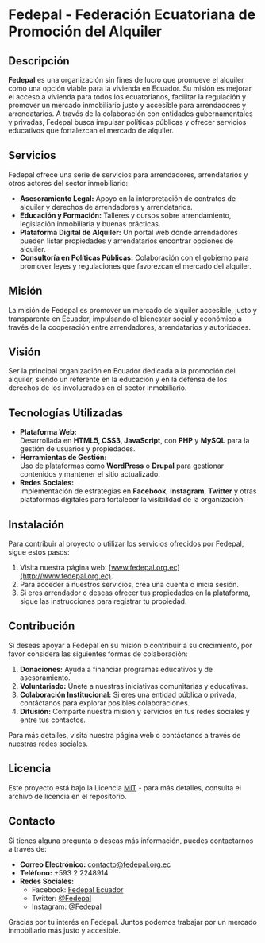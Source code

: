 # Fedepal - Federación Ecuatoriana de Promoción del Alquiler

## Descripción

**Fedepal** es una organización sin fines de lucro que promueve el alquiler como una opción viable para la vivienda en Ecuador. Su misión es mejorar el acceso a vivienda para todos los ecuatorianos, facilitar la regulación y promover un mercado inmobiliario justo y accesible para arrendadores y arrendatarios. A través de la colaboración con entidades gubernamentales y privadas, Fedepal busca impulsar políticas públicas y ofrecer servicios educativos que fortalezcan el mercado de alquiler.

## Servicios

Fedepal ofrece una serie de servicios para arrendadores, arrendatarios y otros actores del sector inmobiliario:

- **Asesoramiento Legal:** Apoyo en la interpretación de contratos de alquiler y derechos de arrendadores y arrendatarios.
- **Educación y Formación:** Talleres y cursos sobre arrendamiento, legislación inmobiliaria y buenas prácticas.
- **Plataforma Digital de Alquiler:** Un portal web donde arrendadores pueden listar propiedades y arrendatarios encontrar opciones de alquiler.
- **Consultoría en Políticas Públicas:** Colaboración con el gobierno para promover leyes y regulaciones que favorezcan el mercado del alquiler.
  
## Misión

La misión de Fedepal es promover un mercado de alquiler accesible, justo y transparente en Ecuador, impulsando el bienestar social y económico a través de la cooperación entre arrendadores, arrendatarios y autoridades.

## Visión

Ser la principal organización en Ecuador dedicada a la promoción del alquiler, siendo un referente en la educación y en la defensa de los derechos de los involucrados en el sector inmobiliario.

## Tecnologías Utilizadas

- **Plataforma Web:**  
  Desarrollada en **HTML5, CSS3, JavaScript**, con **PHP** y **MySQL** para la gestión de usuarios y propiedades.
- **Herramientas de Gestión:**  
  Uso de plataformas como **WordPress** o **Drupal** para gestionar contenidos y mantener el sitio actualizado.
- **Redes Sociales:**  
  Implementación de estrategias en **Facebook**, **Instagram**, **Twitter** y otras plataformas digitales para fortalecer la visibilidad de la organización.

## Instalación

Para contribuir al proyecto o utilizar los servicios ofrecidos por Fedepal, sigue estos pasos:

1. Visita nuestra página web: [www.fedepal.org.ec](http://www.fedepal.org.ec).
2. Para acceder a nuestros servicios, crea una cuenta o inicia sesión.
3. Si eres arrendador o deseas ofrecer tus propiedades en la plataforma, sigue las instrucciones para registrar tu propiedad.

## Contribución

Si deseas apoyar a Fedepal en su misión o contribuir a su crecimiento, por favor considera las siguientes formas de colaboración:

1. **Donaciones:** Ayuda a financiar programas educativos y de asesoramiento.
2. **Voluntariado:** Únete a nuestras iniciativas comunitarias y educativas.
3. **Colaboración Institucional:** Si eres una entidad pública o privada, contáctanos para explorar posibles colaboraciones.
4. **Difusión:** Comparte nuestra misión y servicios en tus redes sociales y entre tus contactos.

Para más detalles, visita nuestra página web o contáctanos a través de nuestras redes sociales.

## Licencia

Este proyecto está bajo la Licencia [MIT](LICENSE) - para más detalles, consulta el archivo de licencia en el repositorio.

## Contacto

Si tienes alguna pregunta o deseas más información, puedes contactarnos a través de:

- **Correo Electrónico:** contacto@fedepal.org.ec
- **Teléfono:** +593 2 2248914
- **Redes Sociales:**  
  - Facebook: [Fedepal Ecuador](https://www.facebook.com/FedepalEcuador)  
  - Twitter: [@Fedepal](https://twitter.com/Fedepal)
  - Instagram: [@Fedepal](https://instagram.com/Fedepal)

Gracias por tu interés en Fedepal. Juntos podemos trabajar por un mercado inmobiliario más justo y accesible.
